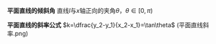 **平面直线的倾斜角**
直线$l$与$x$轴正向的夹角$\theta$，$\theta\in[0,\pi)$

**平面直线的斜率公式**
$k=\dfrac{y_2-y_1}{x_2-x_1}=\tan\theta$
(平面直线斜率.png) 
